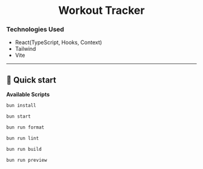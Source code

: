 <h1 align="center">
  Workout Tracker
</h1>

### Technologies Used

- React(TypeScript, Hooks, Context)
- Tailwind
- Vite

---

## 🚀 Quick start

**Available Scripts**

```bash
bun install
```

```bash
bun start
```

```bash
bun run format
```

```bash
bun run lint
```

```bash
bun run build
```

```bash
bun run preview
```
